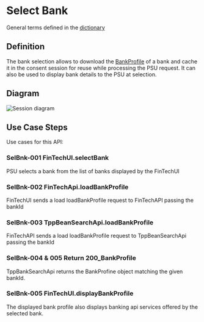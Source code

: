 # Select Bank

General terms defined in the [dictionary](dictionary.md)

## Definition
The bank selection allows to download the [BankProfile](dictionary.md#BankProfile) of a bank and cache it in the consent session for reuse while processing the PSU request. It can also be used to display bank details to the PSU at selection.

## Diagram

![Session diagram](http://www.plantuml.com/plantuml/proxy?src=https://raw.githubusercontent.com/adorsys/open-banking-gateway/develop/docs/architecture/diagrams/useCases/3-selectBank.puml&fmt=svg&vvv=1&sanitize=true)  

## Use Case Steps
Use cases for this API:
### SelBnk-001 FinTechUI.selectBank
PSU selects a bank from the list of banks displayed by the FinTechUI
### SelBnk-002 FinTechApi.loadBankProfile
FinTechUI sends a load loadBankProfile request to FinTechAPI passing the bankId
### SelBnk-003 TppBeanSearchApi.loadBankProfile
FinTechAPI sends a load loadBankProfile request to TppBeanSearchApi passing the bankId
### SelBnk-004 & 005 Return 200_BankProfile
TppBankSearchApi returns the BankProfine object matching the given bankId.
### SelBnk-005 FinTechUI.displayBankProfile
The displayed bank profile also displays banking api services offered by the selected bank.